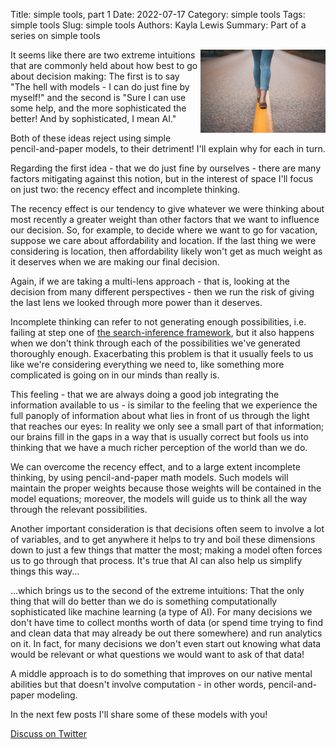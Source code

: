 Title: simple tools, part 1
Date: 2022-07-17
Category: simple tools
Tags: simple tools
Slug: simple tools
Authors: Kayla Lewis
Summary: Part of a series on simple tools

<img align=right src="images/linear.jpg" width="200"/>

It seems like there are two extreme intuitions that are commonly held about how best to go about decision making: The first is to say "The hell with models - I can do just fine by myself!" and the second is "Sure I can use some help, and the more sophisticated the better! And by sophisticated, I mean AI." 

Both of these ideas reject using simple pencil-and-paper models, to their detriment! I'll explain why for each in turn.

Regarding the first idea - that we do just fine by ourselves - there are many factors mitigating against this notion, but in the interest of space I'll focus on just two: the recency effect and incomplete thinking. 

The recency effect is our tendency to give whatever we were thinking about most recently a greater weight than other factors that we want to influence our decision. So, for example, to decide where we want to go for vacation, suppose we care about affordability and location. If the last thing we were considering is location, then affordability likely won't get as much weight as it deserves when we are making our final decision. 

Again, if we are taking a multi-lens approach - that is, looking at the decision from many different perspectives - then we run the risk of giving the last lens we looked through more power than it deserves. 

Incomplete thinking can refer to not generating enough possibilities, i.e. failing at step one of [the search-inference framework](https://www.thedecisionblog.com/decisions%20and%20the%20search-inference%20framework.html), but it also happens when we don't think through each of the possibilities we've generated thoroughly enough. Exacerbating this problem is that it usually feels to us like we're considering everything we need to, like something more complicated is going on in our minds than really is. 

This feeling - that we are always doing a good job integrating the information available to us - is similar to the feeling that we experience the full panoply of information about what lies in front of us through the light that reaches our eyes: In reality we only see a small part of that information; our brains fill in the gaps in a way that is usually correct but fools us into thinking that we have a much richer perception of the world than we do.

We can overcome the recency effect, and to a large extent incomplete thinking, by using pencil-and-paper math models. Such models will maintain the proper weights because those weights will be contained in the model equations; moreover, the models will guide us to think all the way through the relevant possibilities.

Another important consideration is that decisions often seem to involve a lot of variables, and to get anywhere it helps to try and boil these dimensions down to just a few things that matter the most; making a model often forces us to go through that process. It's true that AI can also help us simplify things this way...

...which brings us to the second of the extreme intuitions: That the only thing that will do better than we do is something computationally sophisticated like machine learning (a type of AI). For many decisions we don't have time to collect months worth of data (or spend time trying to find and clean data that may already be out there somewhere) and run analytics on it. In fact, for many decisions we don't even start out knowing what data would be relevant or what questions we would want to ask of that data!

A middle approach is to do something that improves on our native mental abilities but that doesn't involve computation - in other words, pencil-and-paper modeling.

In the next few posts I'll share some of these models with you!

[Discuss on Twitter](https://twitter.com/Estimatrix/status/1555693184977600512?s=20&t=YFPoxpEQ2Qp14U4FliD7fA)
